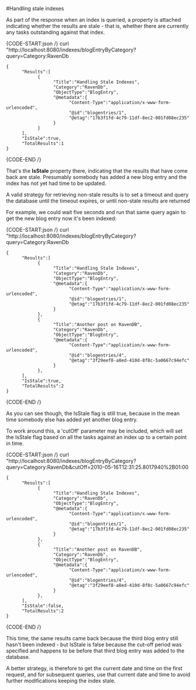 #Handling stale indexes

As part of the response when an index is queried, a property is attached indicating whether the results are stale - that is, whether there are currently any tasks outstanding against that index.

{CODE-START:json /}
    curl "http://localhost:8080/indexes/blogEntryByCategory?query=Category:RavenDb

    {
          "Results":[
                {
                      "Title":"Handling Stale Indexes",
                      "Category":"RavenDb",
                      "ObjectType":"BlogEntry",
                      "@metadata":{
                            "Content-Type":"application/x-www-form-urlencoded",
                            "@id":"blogentries/1",
                            "@etag":"17b3f1fd-4c79-11df-8ec2-001fd08ec235"
                      }
                }
          ],
          "IsStale":true,
          "TotalResults":1
    }
{CODE-END /}

That's the **IsStale** property there, indicating that the results that have come back are stale. Presumably somebody has added a new blog entry and the index has not yet had time to be updated.

A valid strategy for retrieving non-stale results is to set a timeout and query the database until the timeout expires, or until non-stale results are returned

For example, we could wait five seconds and run that same query again to get the new blog entry now it's been indexed:

{CODE-START:json /}
    curl "http://localhost:8080/indexes/blogEntryByCategory?query=Category:RavenDb

    {
          "Results":[
                {
                      "Title":"Handling Stale Indexes",
                      "Category":"RavenDb",
                      "ObjectType":"BlogEntry",
                      "@metadata":{
                            "Content-Type":"application/x-www-form-urlencoded",
                            "@id":"blogentries/1",
                            "@etag":"17b3f1fd-4c79-11df-8ec2-001fd08ec235"
                      }
                },
                {
                      "Title":"Another post on RavenDB",
                      "Category":"RavenDb",
                      "ObjectType":"BlogEntry",
                      "@metadata":{
                            "Content-Type":"application/x-www-form-urlencoded",
                            "@id":"blogentries/4",
                            "@etag":"3f29eef8-a8ed-410d-8f8c-5a0667c94efc"
                      }
                },
          ],
          "IsStale":true,
          "TotalResults":2
    }
{CODE-END /}
    
As you can see though, the IsStale flag is still true, because in the mean time somebody else has added yet another blog entry.

To work around this, a 'cutOff' parameter may be included, which will set the IsStale flag based on all the tasks against an index up to a certain point in time.

{CODE-START:json /}
    curl "http://localhost:8080/indexes/blogEntryByCategory?query=Category:RavenDb&cutOff=2010-05-16T12:31:25.8017940%2B01:00
    
    {
          "Results":[
                {
                      "Title":"Handling Stale Indexes",
                      "Category":"RavenDb",
                      "ObjectType":"BlogEntry",
                      "@metadata":{
                            "Content-Type":"application/x-www-form-urlencoded",
                            "@id":"blogentries/1",
                            "@etag":"17b3f1fd-4c79-11df-8ec2-001fd08ec235"
                      }
                },
                {
                      "Title":"Another post on RavenDB",
                      "Category":"RavenDb",
                      "ObjectType":"BlogEntry",
                      "@metadata":{
                            "Content-Type":"application/x-www-form-urlencoded",
                            "@id":"blogentries/4",
                            "@etag":"3f29eef8-a8ed-410d-8f8c-5a0667c94efc"
                      }
                },
          ],
          "IsStale":false,
          "TotalResults":2
    }
{CODE-END /}

This time, the same results came back because the third blog entry still hasn't been indexed - but IsStale is false because the cut-off period was specified and happens to be before that third blog entry was added to the database.

A better strategy, is therefore to get the current date and time on the first request, and for subsequent queries, use that current date and time to avoid further modifications keeping the index stale.